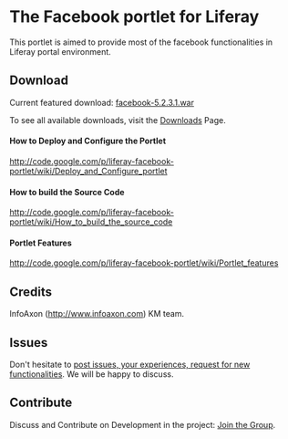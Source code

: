 # The Facebook portlet for Liferay #

This portlet is aimed to provide most of the facebook functionalities in Liferay portal environment.


## Download ##
Current featured download: [facebook-5.2.3.1.war](http://liferay-facebook-portlet.googlecode.com/files/facebook-5.2.3.1.war)

To see all available downloads, visit the [Downloads](http://code.google.com/p/liferay-facebook-portlet/downloads/list) Page.

#### How to Deploy and Configure the Portlet ####
http://code.google.com/p/liferay-facebook-portlet/wiki/Deploy_and_Configure_portlet

#### How to build the Source Code ####
http://code.google.com/p/liferay-facebook-portlet/wiki/How_to_build_the_source_code

#### Portlet Features ####
http://code.google.com/p/liferay-facebook-portlet/wiki/Portlet_features

## Credits ##
InfoAxon (http://www.infoaxon.com) KM team.


## Issues ##
Don't hesitate to [post issues, your experiences, request for new functionalities](http://code.google.com/p/liferay-facebook-portlet/issues/entry). We will be happy to discuss.


## Contribute ##
Discuss and Contribute on Development in the project: [Join the Group](http://groups.google.com/group/iaopenkm/).
